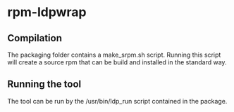 # rpm-ldpwrap
## Compilation
The packaging folder contains a make_srpm.sh script. Running this script will create a source rpm that can be build and installed in the standard way.

## Running the tool
The tool can be run by the /usr/bin/ldp_run script contained in the package.
